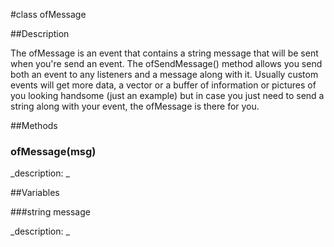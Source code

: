 #class ofMessage


##Description


The ofMessage is an event that contains a string message that will be sent when you're send an event. The ofSendMessage() method allows you send both an event to any listeners and a message along with it. Usually custom events will get more data, a vector or a buffer of information or pictures of you looking handsome (just an example) but in case you just need to send a string along with your event, the ofMessage is there for you.



##Methods



### ofMessage(msg)

<!--
_syntax: ofMessage(msg)_
_name: ofMessage_
_returns: _
_returns_description: _
_parameters: string msg_
_access: public_
_version_started: 0073_
_version_deprecated: _
_summary: _
_constant: False_
_static: no_
_visible: True_
_advanced: False_
-->

_description: _







<!----------------------------------------------------------------------------->

##Variables



###string message

<!--
_name: message_
_type: string_
_access: public_
_version_started: 0073_
_version_deprecated: _
_summary: _
_visible: True_
_constant: True_
_advanced: False_
-->

_description: _







<!----------------------------------------------------------------------------->

